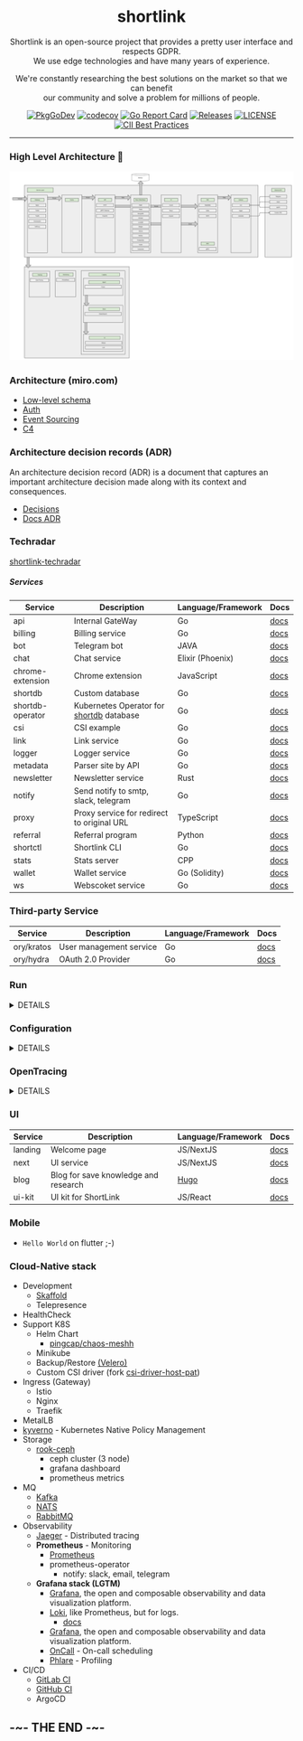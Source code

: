 <div align="center">

# shortlink

Shortlink is an open-source project that provides a pretty user interface and respects GDPR.   
We use edge technologies and have many years of experience.  

We're constantly researching the best solutions on the market so that we can benefit  
our community and solve a problem for millions of people.

[![PkgGoDev](https://pkg.go.dev/badge/mod/github.com/batazor/shortlink)](https://pkg.go.dev/mod/github.com/batazor/shortlink)
[![codecov](https://codecov.io/gh/batazor/shortlink/branch/main/graph/badge.svg?token=Wxz5bI4QzF)](https://codecov.io/gh/batazor/shortlink)
[![Go Report Card](https://goreportcard.com/badge/github.com/batazor/shortlink)](https://goreportcard.com/report/github.com/batazor/shortlink)
[![Releases](https://img.shields.io/github/release-pre/batazor/shortlink.svg)](https://github.com/batazor/shortlink/releases)
[![LICENSE](https://img.shields.io/github/license/batazor/shortlink.svg)](https://github.com/batazor/shortlink/blob/main/LICENSE)
[![CII Best Practices](https://bestpractices.coreinfrastructure.org/projects/3510/badge)](https://bestpractices.coreinfrastructure.org/projects/3510)

</div>

<hr />

### High Level Architecture 🚀

![shortlink-architecture](./docs/shortlink-architecture.png)

### Architecture (miro.com)

- [Low-level schema](https://miro.com/app/board/o9J_laImQpo=/)
- [Auth](https://miro.com/app/board/o9J_lA5Wmhg=/)
- [Event Sourcing](https://miro.com/app/board/o9J_l-6o1U0=/)
- [C4](./docs/c4)

### Architecture decision records (ADR)

An architecture decision record (ADR) is a document that captures an important architecture decision 
made along with its context and consequences.

+ [Decisions](./docs/architecture/decisions)
+ [Docs ADR](https://github.com/joelparkerhenderson/architecture-decision-record)

### Techradar

[shortlink-techradar](https://radar.thoughtworks.com/?sheetId=https://raw.githubusercontent.com/batazor/shortlink/main/docs/thoughtworks.radar.csv)

##### Services

| Service           | Description                                                           | Language/Framework        | Docs                                                     |
|-------------------|-----------------------------------------------------------------------|---------------------------|----------------------------------------------------------|
| api               | Internal GateWay                                                      | Go                        | [docs](./internal/services/api/README.md)                |
| billing           | Billing service                                                       | Go                        | [docs](./internal/services/billing/README.md)            |
| bot               | Telegram bot                                                          | JAVA                      | [docs](./internal/services/bot/README.md)                |
| chat              | Chat service                                                          | Elixir (Phoenix)          | [docs](./internal/services/chat/README.md)               |
| chrome-extension  | Chrome extension                                                      | JavaScript                | [docs](./internal/services/chrome-extension/README.md)   |
| shortdb           | Custom database                                                       | Go                        | [docs](./pkg/shortdb/README.md)                          |
| shortdb-operator  | Kubernetes Operator for [shortdb]((./pkg/shortdb/README.md)) database | Go                        | [docs](./pkg/shortdb-operator/README.md)                 |
| csi               | CSI example                                                           | Go                        | [docs](./internal/services/csi/README.md)                |
| link              | Link service                                                          | Go                        | [docs](./internal/services/api/README.md)                |
| logger            | Logger service                                                        | Go                        | [docs](./internal/services/logger/README.md)             |
| metadata          | Parser site by API                                                    | Go                        | [docs](./internal/services/metadata/README.md)           |
| newsletter        | Newsletter service                                                    | Rust                      | [docs](./internal/services/newsletter/README.md)         |
| notify            | Send notify to smtp, slack, telegram                                  | Go                        | [docs](./internal/services/notify/README.md)             |
| proxy             | Proxy service for redirect to original URL                            | TypeScript                | [docs](./internal/services/proxy/README.md)              |
| referral          | Referral program                                                      | Python                    | [docs](./internal/services/referral/README.md)           |
| shortctl          | Shortlink CLI                                                         | Go                        | [docs](./internal/services/cli/README.md)                |
| stats             | Stats server                                                          | CPP                       | [docs](./internal/services/stats/README.md)              |
| wallet            | Wallet service                                                        | Go (Solidity)             | [docs](./internal/services/wallet/README.md)             |
| ws                | Webscoket service                                                     | Go                        | [docs](./internal/services/ws/README.md)                 |

### Third-party Service

| Service                 | Description                                                           | Language/Framework        | Docs                                             |
|-------------------------|-----------------------------------------------------------------------|---------------------------|--------------------------------------------------|
| ory/kratos              | User management service                                               | Go                        | [docs](https://www.ory.sh/kratos/docs/)          |
| ory/hydra               | OAuth 2.0 Provider                                                    | Go                        | [docs](https://www.ory.sh/keto/docs/)            |

### Run

<details><summary>DETAILS</summary>
<p>

##### Require

###### Install GIT sub-repository

```
git submodule update --init --recursive
```

##### docker compose

###### For run
```
make run
```

###### For down
```
make down
```


##### Kubernetes (1.21+)

###### For run
```
make minikube-up
make helm-shortlink-up
```

###### For down
```
make minikube-down
```

##### Skaffold [(link)](https://skaffold.dev/)

###### For run
```
make skaffold-init
make skaffold-up
```

###### For down
```
make skaffold-down
```

###### Debug mode
```
make skaffold-debug
```

</p>
</details>

### Configuration

<details><summary>DETAILS</summary>
<p>

##### [12 factors: ENV](https://12factor.net/config)

[View ENV Variables](./docs/env.md)

</p>
</details>

### OpenTracing

<details><summary>DETAILS</summary>
<p>

![http_add_link](./docs/opentracing_add_link.png)

</p>
</details>

### UI

| Service   | Description                          | Language/Framework        | Docs                                           |
|-----------|--------------------------------------|---------------------------|------------------------------------------------|
| landing   | Welcome page                         | JS/NextJS                 | [docs](./ui/landing/README.md)                 |
| next      | UI service                           | JS/NextJS                 | [docs](./ui/next/README.md)                    |
| blog      | Blog for save knowledge and research | [Hugo](https://gohugo.io) | [docs](https://batazor.github.io/shortlink/)   |
| ui-kit    | UI kit for ShortLink                 | JS/React                  | [docs](./ui/ui-kit/README.md)                  |

### Mobile

+ `Hello World` on flutter ;-)

### Cloud-Native stack

+ Development
  + [Skaffold](https://skaffold.dev/)
  + Telepresence
+ HealthCheck
+ Support K8S
  + Helm Chart
    + [pingcap/chaos-meshh](https://github.com/pingcap/chaos-mesh)
  + Minikube
  + Backup/Restore [(Velero)](https://velero.io/)
  + Custom CSI driver (fork [csi-driver-host-pat](https://github.com/kubernetes-csi/csi-driver-host-path))
+ Ingress (Gateway)
  + Istio
  + Nginx
  + Traefik
+ MetalLB
+ [kyverno](https://kyverno.io/) - Kubernetes Native Policy Management
+ Storage
  + [rook-ceph](https://rook.io/)
    + ceph cluster (3 node)
    + grafana dashboard
    + prometheus metrics
+ MQ
  + [Kafka](https://kafka.apache.org/)
  + [NATS](https://nats.io/)
  + [RabbitMQ](https://www.rabbitmq.com/)
+ Observability
  + [Jaeger](https://www.jaegertracing.io/) - Distributed tracing
  + **Prometheus** - Monitoring
    + [Prometheus](https://prometheus.io/)
    + prometheus-operator
      + notify: slack, email, telegram
  + **Grafana stack (LGTM)**
    * [Grafana](https://github.com/grafana/grafana), the open and composable observability and data visualization platform.
    * [Loki](https://github.com/grafana/loki), like Prometheus, but for logs.
      + [docs](./docs/logger.md)
    * [Grafana](https://github.com/grafana/grafana), the open and composable observability and data visualization platform.
    + [OnCall](https://grafana.com/oss/oncall/) - On-call scheduling
    + [Phlare](https://grafana.com/oss/phlare/) - Profiling
+ CI/CD
  - [GitLab CI](./ops/gitlab/README.md)
  - [GitHub CI](./.github/DOCS.md)
  - ArgoCD

## -~- THE END -~-

[mergify]: https://mergify.io
[mergify-status]: https://img.shields.io/endpoint.svg?url=https://dashboard.mergify.io/badges/batazor/shortlink&style=flat
